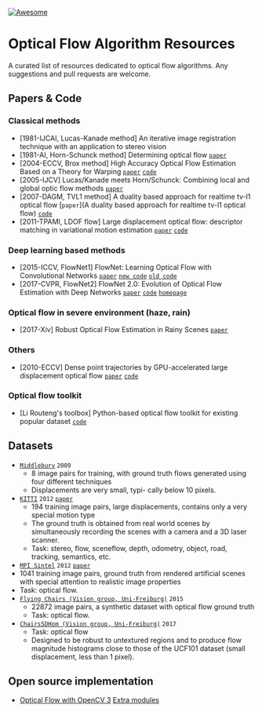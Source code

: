 [![Awesome](https://cdn.rawgit.com/sindresorhus/awesome/d7305f38d29fed78fa85652e3a63e154dd8e8829/media/badge.svg)](https://github.com/sindresorhus/awesome)

# Optical Flow Algorithm Resources
A curated list of resources dedicated to optical flow algorithms. Any suggestions and pull requests are welcome.

## Papers & Code

### Classical methods
- [1981-IJCAI, Lucas-Kanade method] An iterative image registration technique with an application to stereo vision
- [1981-AI, Horn-Schunck method] Determining optical flow [`paper`](http://citeseerx.ist.psu.edu/viewdoc/download?doi=10.1.1.66.562&rep=rep1&type=pdf)
- [2004-ECCV, Brox method] High Accuracy Optical Flow Estimation Based on a Theory for Warping [`paper`](http://www.mia.uni-saarland.de/Publications/brox-eccv04-of.pdf) [`code`](https://docs.opencv.org/master/d7/d18/classcv_1_1cuda_1_1BroxOpticalFlow.html)
- [2005-IJCV] Lucas/Kanade meets Horn/Schunck: Combining local and global optic flow methods [`paper`](http://www.mia.uni-saarland.de/Publications/bruhn-ijcv05c.pdf)
- [2007-DAGM, TVL1 method] A duality based approach for realtime tv-l1 optical flow [`paper`](A duality based approach for realtime tv-l1 optical flow) [`code`](https://docs.opencv.org/master/d6/d39/classcv_1_1cuda_1_1OpticalFlowDual__TVL1.html)
- [2011-TPAMI, LDOF flow] Large displacement optical flow: descriptor matching in variational motion estimation [`paper`](https://lmb.informatik.uni-freiburg.de/people/brox/pub/brox_tpami10_ldof.pdf) [`code`](https://lmb.informatik.uni-freiburg.de/resources/binaries/)

### Deep learning based methods
- [2015-ICCV, FlowNet1] FlowNet: Learning Optical Flow with Convolutional Networks [`paper`](https://arxiv.org/abs/1504.06852) [`new code`](https://github.com/liruoteng/FlowNet)  [`old code`](https://lmb.informatik.uni-freiburg.de/resources/software.php)
- [2017-CVPR, FlowNet2] FlowNet 2.0: Evolution of Optical Flow Estimation with Deep Networks [`paper`](https://arxiv.org/abs/1612.01925) [`code`](https://github.com/lmb-freiburg/flownet2) [`homepage`](https://lmb.informatik.uni-freiburg.de/Publications/2017/IMKDB17/)

### Optical flow in severe environment (haze, rain)
- [2017-Xiv] Robust Optical Flow Estimation in Rainy Scenes [`paper`](https://arxiv.org/pdf/1704.05239.pdf)

### Others
- [2010-ECCV] Dense point trajectories by GPU-accelerated large displacement optical flow [`paper`](https://www2.eecs.berkeley.edu/Pubs/TechRpts/2010/EECS-2010-104.pdf) [`code`](https://lmb.informatik.uni-freiburg.de/resources/binaries/)

### Optical flow toolkit
- [Li Routeng's toolbox] Python-based optical flow toolkit for existing popular dataset [`code`](https://github.com/liruoteng/OpticalFlowToolkit)

## Datasets
- [`Middlebury`](http://vision.middlebury.edu/flow/) `2009`
  - 8 image pairs for training, with ground truth flows generated using four different techniques
  - Displacements are very small, typi- cally below 10 pixels.
- [`KITTI`](http://www.cvlibs.net/datasets/kitti/) `2012` [`paper`](http://www.cvlibs.net/publications/Geiger2013IJRR.pdf)
  - 194 training image pairs, large displacements, contains only a very special motion type
  - The ground truth is obtained from real world scenes by simultaneously recording the scenes with a camera and a 3D laser scanner.
  - Task: stereo, flow, sceneflow, depth, odometry, object, road, tracking, semantics, etc.
- [`MPI Sintel`](http://sintel.is.tue.mpg.de/) `2012` [`paper`](http://files.is.tue.mpg.de/black/papers/ButlerECCV2012-corrected.pdf)
 - 1041 training image pairs, ground truth from rendered artificial scenes with special attention to realistic image properties
 - Task: optical flow.
- [`Flying Chairs (Vision group, Uni-Freiburg)`](https://lmb.informatik.uni-freiburg.de/resources/datasets/FlyingChairs.en.html) `2015`
  - 22872 image pairs, a synthetic dataset with optical flow ground truth
  - Task: optical flow.
- [`ChairsSDHom (Vision group, Uni-Freiburg)`](https://lmb.informatik.uni-freiburg.de/resources/datasets/FlyingChairs.en.html) `2017`
  - Task: optical flow
  - Designed to be robust to untextured regions and to produce flow magnitude histograms close to those of the UCF101 dataset (small displacement, less than 1 pixel).

## Open source implementation
- [Optical Flow with OpenCV 3](https://docs.opencv.org/master/d7/d3f/group__cudaoptflow.html) [Extra modules](https://docs.opencv.org/master/d2/d84/group__optflow.html)
